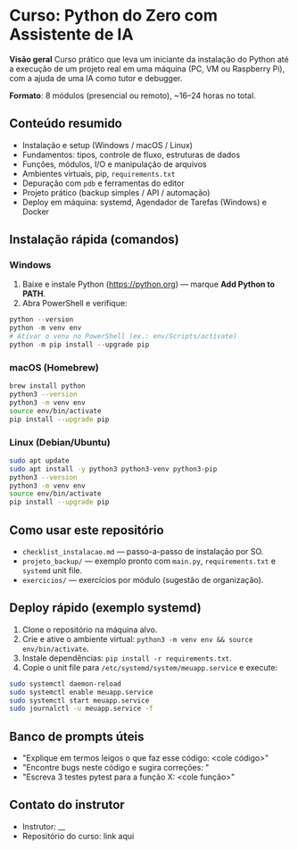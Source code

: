# Curso: Python do Zero com Assistente de IA

**Visão geral**
Curso prático que leva um iniciante da instalação do Python até a execução de um projeto real em uma máquina (PC, VM ou Raspberry Pi), com a ajuda de uma IA como tutor e debugger.

**Formato**: 8 módulos (presencial ou remoto), ~16–24 horas no total.

## Conteúdo resumido
- Instalação e setup (Windows / macOS / Linux)
- Fundamentos: tipos, controle de fluxo, estruturas de dados
- Funções, módulos, I/O e manipulação de arquivos
- Ambientes virtuais, pip, `requirements.txt`
- Depuração com `pdb` e ferramentas do editor
- Projeto prático (backup simples / API / automação)
- Deploy em máquina: systemd, Agendador de Tarefas (Windows) e Docker

## Instalação rápida (comandos)
### Windows
1. Baixe e instale Python (https://python.org) — marque **Add Python to PATH**.
2. Abra PowerShell e verifique:
```powershell
python --version
python -m venv env
# Ativar o venv no PowerShell (ex.: env/Scripts/activate)
python -m pip install --upgrade pip
```

### macOS (Homebrew)
```bash
brew install python
python3 --version
python3 -m venv env
source env/bin/activate
pip install --upgrade pip
```

### Linux (Debian/Ubuntu)
```bash
sudo apt update
sudo apt install -y python3 python3-venv python3-pip
python3 --version
python3 -m venv env
source env/bin/activate
pip install --upgrade pip
```

## Como usar este repositório
- `checklist_instalacao.md` — passo-a-passo de instalação por SO.
- `projeto_backup/` — exemplo pronto com `main.py`, `requirements.txt` e `systemd` unit file.
- `exercicios/` — exercícios por módulo (sugestão de organização).

## Deploy rápido (exemplo systemd)
1. Clone o repositório na máquina alvo.
2. Crie e ative o ambiente virtual: `python3 -m venv env && source env/bin/activate`.
3. Instale dependências: `pip install -r requirements.txt`.
4. Copie o unit file para `/etc/systemd/system/meuapp.service` e execute:
```bash
sudo systemctl daemon-reload
sudo systemctl enable meuapp.service
sudo systemctl start meuapp.service
sudo journalctl -u meuapp.service -f
```

## Banco de prompts úteis
- "Explique em termos leigos o que faz esse código: <cole código>"
- "Encontre bugs neste código e sugira correções: <cole>"
- "Escreva 3 testes pytest para a função X: <cole função>"

## Contato do instrutor
- Instrutor: __
- Repositório do curso: link aqui
